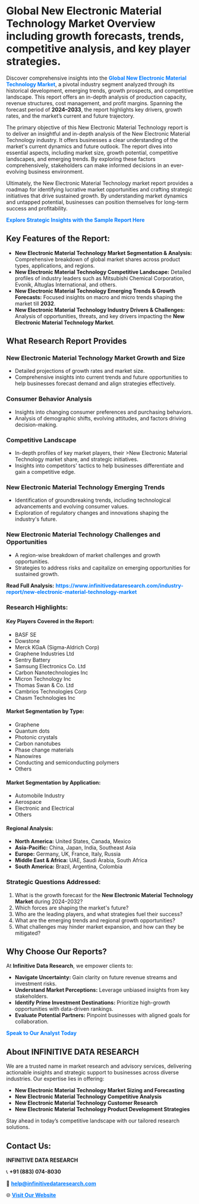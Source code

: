 <h1>Global New Electronic Material Technology Market Overview including growth forecasts, trends, competitive analysis, and key player strategies.</h1>
<p>
Discover comprehensive insights into the 
<a href="https://www.infinitivedataresearch.com/industry-report/new-electronic-material-technology-market" rel="dofollow" style="color: #007BFF; text-decoration: none;"><strong>Global New Electronic Material Technology Market</strong></a>, a pivotal industry segment analyzed through its historical development, emerging trends, growth prospects, and competitive landscape. This report offers an in-depth analysis of production capacity, revenue structures, cost management, and profit margins. Spanning the forecast period of <strong>2024–2033</strong>, the report highlights key drivers, growth rates, and the market’s current and future trajectory.
</p>
<p>
The primary objective of this New Electronic Material Technology report is to deliver an insightful and in-depth analysis of the New Electronic Material Technology industry. It offers businesses a clear understanding of the market's current dynamics and future outlook. The report dives into essential aspects, including market size, growth potential, competitive landscapes, and emerging trends. By exploring these factors comprehensively, stakeholders can make informed decisions in an ever-evolving business environment.
</p>
<p>
Ultimately, the New Electronic Material Technology market report provides a roadmap for identifying lucrative market opportunities and crafting strategic initiatives that drive sustained growth. By understanding market dynamics and untapped potential, businesses can position themselves for long-term success and profitability.
</p>
<p>
<a href="https://www.infinitivedataresearch.com/request-sample/reportId=107177" style="color: #007BFF; text-decoration: none;"><strong>Explore Strategic Insights with the Sample Report Here</strong></a>
</p>

<h2>Key Features of the Report:</h2>
<ul>
<li><strong>New Electronic Material Technology Market Segmentation & Analysis:</strong> Comprehensive breakdown of global market shares across product types, applications, and regions.</li>
<li><strong>New Electronic Material Technology Competitive Landscape:</strong> Detailed profiles of industry leaders such as Mitsubishi Chemical Corporation, Evonik, Altuglas International, and others.</li>
<li><strong>New Electronic Material Technology Emerging Trends & Growth Forecasts:</strong> Focused insights on macro and micro trends shaping the market till <strong>2032</strong>.</li>
<li><strong>New Electronic Material Technology Industry Drivers & Challenges:</strong> Analysis of opportunities, threats, and key drivers impacting the <strong>New Electronic Material Technology Market</strong>.</li>
</ul>

<h2>What Research Report Provides</h2>
<h3>New Electronic Material Technology Market Growth and Size</h3>
<ul>
<li>Detailed projections of growth rates and market size.</li>
<li>Comprehensive insights into current trends and future opportunities to help businesses forecast demand and align strategies effectively.</li>
</ul>

<h3>Consumer Behavior Analysis</h3>
<ul>
<li>Insights into changing consumer preferences and purchasing behaviors.</li>
<li>Analysis of demographic shifts, evolving attitudes, and factors driving decision-making.</li>
</ul>

<h3>Competitive Landscape</h3>
<ul>
<li>In-depth profiles of key market players, their >New Electronic Material Technology market share, and strategic initiatives.</li>
<li>Insights into competitors' tactics to help businesses differentiate and gain a competitive edge.</li>
</ul>

<h3>New Electronic Material Technology Emerging Trends</h3>
<ul>
<li>Identification of groundbreaking trends, including technological advancements and evolving consumer values.</li>
<li>Exploration of regulatory changes and innovations shaping the industry's future.</li>
</ul>

<h3>New Electronic Material Technology Challenges and Opportunities</h3>
<ul>
<li>A region-wise breakdown of market challenges and growth opportunities.</li>
<li>Strategies to address risks and capitalize on emerging opportunities for sustained growth.</li>
</ul>
<p><strong>Read Full Analysis:</strong> <a href="https://www.infinitivedataresearch.com/industry-report/new-electronic-material-technology-market" rel="dofollow" style="color: #007BFF; text-decoration: none;"><strong>https://www.infinitivedataresearch.com/industry-report/new-electronic-material-technology-market</strong></a></p>
<h3>Research Highlights:</h3>
<h4>Key Players Covered in the Report:</h4>
<ul><li>BASF SE</li><li>Dowstone</li><li>Merck KGaA (Sigma-Aldrich Corp)</li><li>Graphene Industries Ltd</li><li>Sentry Battery</li><li>Samsung Electronics Co. Ltd</li><li>Carbon Nanotechnologies Inc</li><li>Micron Technology Inc</li><li>Thomas Swan &amp; Co. Ltd</li><li>Cambrios Technologies Corp</li><li>Chasm Technologies Inc</li></ul>
<h4>Market Segmentation by Type:</h4>
<ul><li>Graphene</li><li>Quantum dots</li><li>Photonic crystals</li><li>Carbon nanotubes</li><li>Phase change materials</li><li>Nanowires</li><li>Conducting and semiconducting polymers</li><li>Others</li></ul>
<h4>Market Segmentation by Application:</h4>
<ul><li>Automobile Industry</li><li>Aerospace</li><li>Electronic and Electrical</li><li>Others</li></ul>

<h4>Regional Analysis:</h4>
<ul>
<li><strong>North America:</strong> United States, Canada, Mexico</li>
<li><strong>Asia-Pacific:</strong> China, Japan, India, Southeast Asia</li>
<li><strong>Europe:</strong> Germany, UK, France, Italy, Russia</li>
<li><strong>Middle East & Africa:</strong> UAE, Saudi Arabia, South Africa</li>
<li><strong>South America:</strong> Brazil, Argentina, Colombia</li>
</ul>

<h3>Strategic Questions Addressed:</h3>
<ol>
<li>What is the growth forecast for the <strong>New Electronic Material Technology Market</strong> during 2024–2032?</li>
<li>Which forces are shaping the market's future?</li>
<li>Who are the leading players, and what strategies fuel their success?</li>
<li>What are the emerging trends and regional growth opportunities?</li>
<li>What challenges may hinder market expansion, and how can they be mitigated?</li>
</ol>

<h2>Why Choose Our Reports?</h2>
<p>At <strong>Infinitive Data Research</strong>, we empower clients to:</p>
<ul>
<li><strong>Navigate Uncertainty:</strong> Gain clarity on future revenue streams and investment risks.</li>
<li><strong>Understand Market Perceptions:</strong> Leverage unbiased insights from key stakeholders.</li>
<li><strong>Identify Prime Investment Destinations:</strong> Prioritize high-growth opportunities with data-driven rankings.</li>
<li><strong>Evaluate Potential Partners:</strong> Pinpoint businesses with aligned goals for collaboration.</li>
</ul>
<p><a href="https://www.infinitivedataresearch.com/industry-report/new-electronic-material-technology-market" rel="dofollow" style="color: #007BFF; text-decoration: none;"><strong>Speak to Our Analyst Today</strong></a></p>

<h2>About INFINITIVE DATA RESEARCH</h2>
<p>We are a trusted name in market research and advisory services, delivering actionable insights and strategic support to businesses across diverse industries. Our expertise lies in offering:</p>
<ul>
<li><strong>New Electronic Material Technology Market Sizing and Forecasting</strong></li>
<li><strong>New Electronic Material Technology Competitive Analysis</strong></li>
<li><strong>New Electronic Material Technology Customer Research</strong></li>
<li><strong>New Electronic Material Technology Product Development Strategies</strong></li>
</ul>
<p>Stay ahead in today’s competitive landscape with our tailored research solutions.</p>

<h2>Contact Us:</h2>
<p><strong>INFINITIVE DATA RESEARCH</strong></p>
<p>📞 <strong>+91 (883) 074-8030</strong></p>
<p>📧 <strong><a href="mailto:help@infinitivedataresearch.com" style="color: #007BFF;">help@infinitivedataresearch.com</a></strong></p>
<p>🌐 <strong><a href="https://www.infinitivedataresearch.com" rel="dofollow" style="color: #007BFF;">Visit Our Website</a></strong></p>